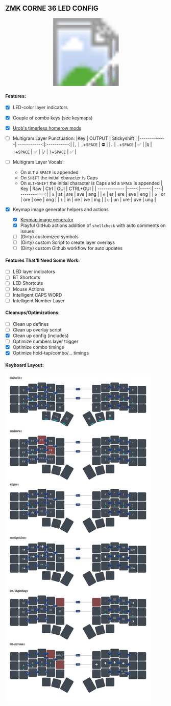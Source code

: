 ## ZMK CORNE 36 LED CONFIG

<svg width="975" height="411" viewBox="0 0 975 411" class="keymap" xmlns="http://www.w3.org/2000/svg" xmlns:xlink="http://www.w3.org/1999/xlink">
<style>/* font and background color specifications */
</style>
<g>
  <image x="0"   y="20" width="100%" height="100%" href="./keymap/fancy/corne_default.svg" />
  <image x="20"  y="0"  width="100%" height="100%" href="./keymap/fancy/corne_signs.svg" />
  <image x="-18" y="0"  width="100%" height="100%" href="./keymap/fancy/corne_numbers.svg" />
  <image x="-18" y="40" width="100%" height="100%" href="./keymap/fancy/corne_navigation.svg" />
</g>
</svg>

#### Features:

* [x] LED-color layer indicators
* [x] Couple of combo keys (see keymaps)
* [x] [Urob's timerless homerow mods](https://github.com/urob/zmk-config)
* [ ] Multigram Layer Punctuation:
  |Key          |       OUTPUT | Stickyshift |
  |-------------| ------------:|:-----------:|
  |`,`          |  `,`+`SPACE` |          ⛔ |
  |`.`          |  `.`+`SPACE` |          ✅ |
  |`Q`          |  `!`+`SPACE` |          ✅ |
  |`/`          |  `?`+`SPACE` |          ✅ |

* [ ] Multigram Layer Vocals:
  - On `ALT` a `SPACE` is appended
  - On `SHIFT` the initial character is Caps
  - On `ALT+SHIFT` the initial character is Caps and a `SPACE` is appended
  | Key           | Raw  | Ctrl | GUI | CTRL+GUI     |
  | ------------- |-----:|-----:| ---:| ------------:|
  | `a`           |   at |  are | ave |          ang |
  | `e`           |   er |  ere | eve |          eng |
  | `o`           |   or |  ore | ove |          ong |
  | `i`           |   in |  ire | ive |          ing |
  | `u`           |   un |  ure | uve |          ung |

* [x] Keymap image generator helpers and actions
  - [x] [Keymap image generator](https://github.com/caksoylar/keymap-drawer?tab=readme-ov-file)
  - [x] Playful GitHub actions addition of `shellcheck` with auto comments on issues
  - [ ] (Dirty) customized symbols
  - [ ] (Dirty) custom Script to create layer overlays
  - [ ] (Dirty) custom Github workflow for auto updates

#### Features That'll Need Some Work:

* [ ] LED layer indicators
* [ ] BT Shortcuts
* [ ] LED Shortcuts
* [ ] Mouse Actions
* [ ] Intelligent CAPS WORD
* [ ] Intelligent Number Layer

#### Cleanups/Optimizations:

* [ ] Clean up defines
* [ ] Clean up overlay script
* [x] Clean up config (includes)
* [ ] Optimize numbers layer trigger
* [x] Optimize combo timings
* [x] Optimize hold-tap/combo/... timings

#### Keyboard Layout:


![Alt text](./keymap/fancy/corne.svg)

